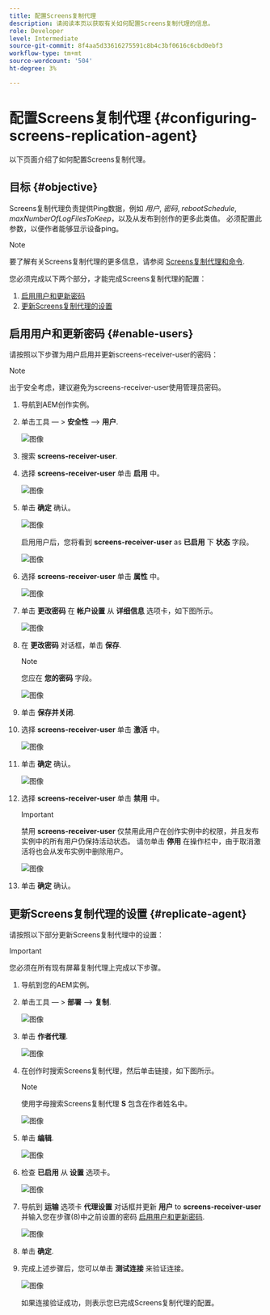```yaml
---
title: 配置Screens复制代理
description: 请阅读本页以获取有关如何配置Screens复制代理的信息。
role: Developer
level: Intermediate
source-git-commit: 8f4aa5d33616275591c8b4c3bf0616c6cbd0ebf3
workflow-type: tm+mt
source-wordcount: '504'
ht-degree: 3%

---
```



# 配置Screens复制代理 {#configuring-screens-replication-agent}

以下页面介绍了如何配置Screens复制代理。

## 目标 {#objective}

Screens复制代理负责提供Ping数据，例如 *用户*, *密码*, *rebootSchedule*, *maxNumberOfLogFilesToKeep*，以及从发布到创作的更多此类值。 必须配置此参数，以便作者能够显示设备ping。

>[!NOTE]
>要了解有关Screens复制代理的更多信息，请参阅 [Screens复制代理和命令](https://experienceleague.adobe.com/docs/experience-manager-screens/user-guide/administering/author-publish/author-publish-architecture-overview.html?lang=en#screens-replication-agents-and-commands).

您必须完成以下两个部分，才能完成Screens复制代理的配置：

1. [启用用户和更新密码](#enable-users)
1. [更新Screens复制代理的设置](#replicate-agent)

## 启用用户和更新密码 {#enable-users}

请按照以下步骤为用户启用并更新screens-receiver-user的密码：

>[!NOTE]
>出于安全考虑，建议避免为screens-receiver-user使用管理员密码。

1. 导航到AEM创作实例。

1. 单击工具 — > **安全性** —> **用户**.

   ![图像](/help/user-guide/assets/screens-replication/screens-replication1.png)

1. 搜索 **screens-receiver-user**.

1. 选择 **screens-receiver-user** 单击 **启用** 中。

   ![图像](/help/user-guide/assets/screens-replication/screens-replication2.png)

1. 单击 **确定** 确认。

   ![图像](/help/user-guide/assets/screens-replication/screens-replication3.png)

   启用用户后，您将看到 **screens-receiver-user** as **已启用** 下 **状态** 字段。

   ![图像](/help/user-guide/assets/screens-replication/screens-replication4.png)

1. 选择 **screens-receiver-user** 单击 **属性** 中。

   ![图像](/help/user-guide/assets/screens-replication/screens-replication5.png)

1. 单击 **更改密码** 在 **帐户设置** 从 **详细信息** 选项卡，如下图所示。

   ![图像](/help/user-guide/assets/screens-replication/screens-replication6.png)

1. 在 **更改密码** 对话框，单击 **保存**.

   >[!NOTE]
   >您应在 **您的密码** 字段。

   ![图像](/help/user-guide/assets/screens-replication/screens-replication7.png)

1. 单击 **保存并关闭**.

1. 选择 **screens-receiver-user** 单击 **激活** 中。

   ![图像](/help/user-guide/assets/screens-replication/screens-replication8.png)

1. 单击 **确定** 确认。

   ![图像](/help/user-guide/assets/screens-replication/screens-replication9.png)

1. 选择 **screens-receiver-user** 单击 **禁用** 中。

   >[!IMPORTANT]
   > 禁用 **screens-receiver-user** 仅禁用此用户在创作实例中的权限，并且发布实例中的所有用户仍保持活动状态。 请勿单击 **停用** 在操作栏中，由于取消激活将也会从发布实例中删除用户。

   ![图像](/help/user-guide/assets/screens-replication/screens-replication10.png)

1. 单击 **确定** 确认。

## 更新Screens复制代理的设置 {#replicate-agent}

请按照以下部分更新Screens复制代理中的设置：

>[!IMPORTANT]
>您必须在所有现有屏幕复制代理上完成以下步骤。

1. 导航到您的AEM实例。

1. 单击工具 — > **部署** —> **复制**.

   ![图像](/help/user-guide/assets/screens-replication/screens-replication1a.png)

1. 单击 **作者代理**.

   ![图像](/help/user-guide/assets/screens-replication/screens-replication1b.png)

1. 在创作时搜索Screens复制代理，然后单击链接，如下图所示。

   >[!NOTE]
   >使用字母搜索Screens复制代理 **S** 包含在作者姓名中。

   ![图像](/help/user-guide/assets/screens-replication/screens-replication1c.png)

1. 单击 **编辑**.

   ![图像](/help/user-guide/assets/screens-replication/screens-replication1d.png)

1. 检查 **已启用** 从 **设置** 选项卡。

   ![图像](/help/user-guide/assets/screens-replication/screens-replication1e.png)

1. 导航到 **运输** 选项卡 **代理设置** 对话框并更新 **用户** to **screens-receiver-user** 并输入您在步骤(8)中之前设置的密码 [启用用户和更新密码](#enable-users).

   ![图像](/help/user-guide/assets/screens-replication/screens-replication1-f.png)

1. 单击 **确定**.

1. 完成上述步骤后，您可以单击 **测试连接** 来验证连接。

   ![图像](/help/user-guide/assets/screens-replication/screens-replication1g.png)

   如果连接验证成功，则表示您已完成Screens复制代理的配置。
